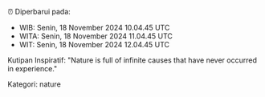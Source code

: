 ⏰ Diperbarui pada:
- WIB: Senin, 18 November 2024 10.04.45 UTC
- WITA: Senin, 18 November 2024 11.04.45 UTC
- WIT: Senin, 18 November 2024 12.04.45 UTC

Kutipan Inspiratif:
"Nature is full of infinite causes that have never occurred in experience."


Kategori: nature

